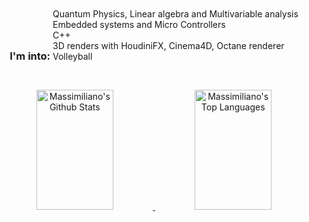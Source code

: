 <div style="text-align:center;">
   <div style="display: inline-flex; align-items: center;">
       <h3 style="margin: 0;">I'm into:</h3>
   </div>
   <ul style="list-style:none; padding:0; display:inline-block; text-align:left; margin-top: 10px;">
       <li>Quantum Physics, Linear algebra and Multivariable analysis</li>
       <li>Embedded systems and Micro Controllers</li>
       <li>C++</li>
       <li>3D renders with HoudiniFX, Cinema4D, Octane renderer</li>
       <li>Volleyball</li>
   </ul>
</div>

<br/>

<p align='center'>
   <a href="https://github.com/massimilianoCEZ">
       <img alt="Massimiliano's Github Stats" src="https://denvercoder1-github-readme-stats.vercel.app/api?username=massimilianoCEZ&show_icons=true&count_private=true&theme=cobalt&border_color=7F3FBF&bg_color=0D1117&title_color=0065c8&icon_color=#0065c8" height="192px" width="49.5%">
   </a>
   <a href="https://github.com/massimilianoCEZ">
       <img alt="Massimiliano's Top Languages" src="https://denvercoder1-github-readme-stats.vercel.app/api/top-langs/?username=massimilianoCEZ&langs_count=8&layout=compact&theme=radical&border_color=7F3FBF&bg_color=0D1117&title_color=0065c8&icon_color=0065c8" height="192px" width="49.5%">
   </a>
   <br/>
</p>
<p align="center">
       <a href="https://www.linkedin.com/in/massimiliano-ferrulli-ab7507223/" style="margin-left: 1000px;">
           <img height="100" src="https://static.vecteezy.com/system/resources/previews/018/930/480/large_2x/linkedin-logo-linkedin-icon-transparent-free-png.png">
       </a>

